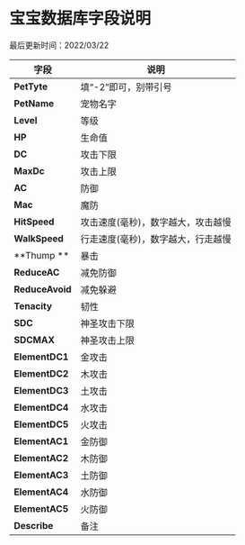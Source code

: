 # 宝宝数据库字段说明

最后更新时间：2022/03/22<br />




| **字段**          | **说明**             |
|-----------------|--------------------|
| **PetTyte**     | 填“-2”即可，别带引号       |
| **PetName**     | 宠物名字               |
| **Level**       | 等级                 |
| **HP**          | 生命值                |
| **DC**          | 攻击下限               |
| **MaxDc**       | 攻击上限               |
| **AC**          | 防御                 |
| **Mac**         | 魔防                 |
| **HitSpeed**    | 攻击速度(毫秒)，数字越大，攻击越慢 |
| **WalkSpeed**   | 行走速度(毫秒)，数字越大，行走越慢 |
| **Thump **      | 暴击                 |
| **ReduceAC**    | 减免防御               |
| **ReduceAvoid** | 减免躲避               |
| **Tenacity**    | 韧性                 |
| **SDC**         | 神圣攻击下限             |
| **SDCMAX**      | 神圣攻击上限             |
| **ElementDC1**  | 金攻击                |
| **ElementDC2**  | 木攻击                |
| **ElementDC3**  | 土攻击                |
| **ElementDC4**  | 水攻击                |
| **ElementDC5**  | 火攻击                |
| **ElementAC1**  | 金防御                |
| **ElementAC2**  | 木防御                |
| **ElementAC3**  | 土防御                |
| **ElementAC4**  | 水防御                |
| **ElementAC5**  | 火防御                |
| **Describe**    | 备注                 |
